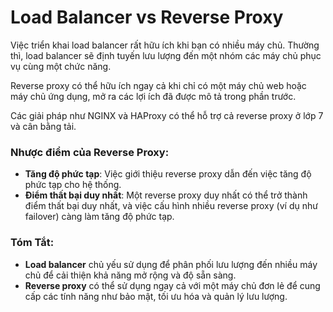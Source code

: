 # Load Balancer vs Reverse Proxy

Việc triển khai load balancer rất hữu ích khi bạn có nhiều máy chủ. Thường thì, load balancer sẽ định tuyến lưu lượng đến một nhóm các máy chủ phục vụ cùng một chức năng.

Reverse proxy có thể hữu ích ngay cả khi chỉ có một máy chủ web hoặc máy chủ ứng dụng, mở ra các lợi ích đã được mô tả trong phần trước.

Các giải pháp như NGINX và HAProxy có thể hỗ trợ cả reverse proxy ở lớp 7 và cân bằng tải.

### Nhược điểm của Reverse Proxy:
- **Tăng độ phức tạp**: Việc giới thiệu reverse proxy dẫn đến việc tăng độ phức tạp cho hệ thống.
- **Điểm thất bại duy nhất**: Một reverse proxy duy nhất có thể trở thành điểm thất bại duy nhất, và việc cấu hình nhiều reverse proxy (ví dụ như failover) càng làm tăng độ phức tạp.

### Tóm Tắt:
- **Load balancer** chủ yếu sử dụng để phân phối lưu lượng đến nhiều máy chủ để cải thiện khả năng mở rộng và độ sẵn sàng.
- **Reverse proxy** có thể sử dụng ngay cả với một máy chủ đơn lẻ để cung cấp các tính năng như bảo mật, tối ưu hóa và quản lý lưu lượng.